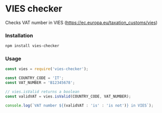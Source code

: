 # VIES checker
Checks VAT number in VIES (https://ec.europa.eu/taxation_customs/vies)

### Installation
```sh
npm install vies-checker
```

### Usage
```js
const vies = require('vies-checker');

const COUNTRY_CODE = 'IT';
const VAT_NUMBER = 'B12345678';

// vies.isValid returns a boolean
const validVAT = vies.isValid(COUNTRY_CODE, VAT_NUMBER);

console.log(`VAT number ${(validVAT : 'is' : 'is not')} in VIES`);
```

